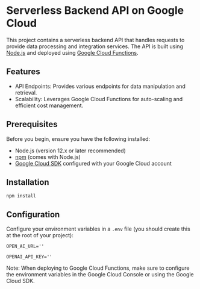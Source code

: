 Serverless Backend API on Google Cloud
======================================

This project contains a serverless backend API that handles requests to provide data processing and integration services. The API is built using [Node.js](https://nodejs.org/) and deployed using [Google Cloud Functions](https://cloud.google.com/functions).

Features
--------

-   API Endpoints: Provides various endpoints for data manipulation and retrieval.
-   Scalability: Leverages Google Cloud Functions for auto-scaling and efficient cost management.

Prerequisites
-------------

Before you begin, ensure you have the following installed:

-   Node.js (version 12.x or later recommended)
-   [npm](https://npmjs.com/) (comes with Node.js)
-   [Google Cloud SDK](https://cloud.google.com/sdk) configured with your Google Cloud account

Installation
------------

`npm install`

Configuration
-------------

Configure your environment variables in a `.env` file (you should create this at the root of your project):

`OPEN_AI_URL=''`

`OPENAI_API_KEY=''`

Note: When deploying to Google Cloud Functions, make sure to configure the environment variables in the Google Cloud Console or using the Google Cloud SDK.
